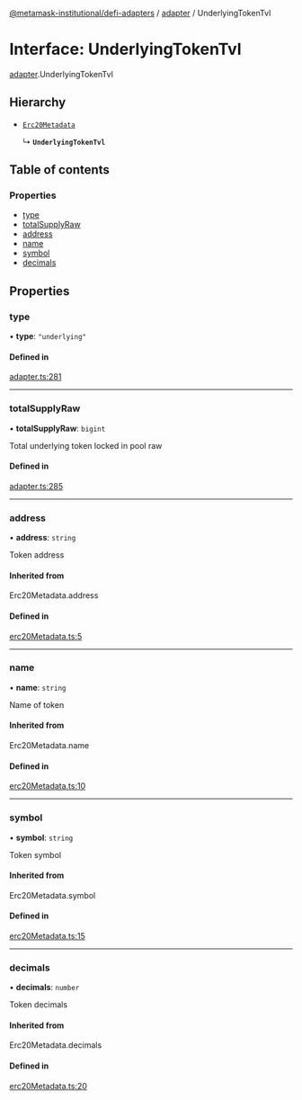 [@metamask-institutional/defi-adapters](../README.md) / [adapter](../modules/adapter.md) / UnderlyingTokenTvl

# Interface: UnderlyingTokenTvl

[adapter](../modules/adapter.md).UnderlyingTokenTvl

## Hierarchy

- [`Erc20Metadata`](../modules/erc20Metadata.md#erc20metadata)

  ↳ **`UnderlyingTokenTvl`**

## Table of contents

### Properties

- [type](adapter.UnderlyingTokenTvl.md#type)
- [totalSupplyRaw](adapter.UnderlyingTokenTvl.md#totalsupplyraw)
- [address](adapter.UnderlyingTokenTvl.md#address)
- [name](adapter.UnderlyingTokenTvl.md#name)
- [symbol](adapter.UnderlyingTokenTvl.md#symbol)
- [decimals](adapter.UnderlyingTokenTvl.md#decimals)

## Properties

### type

• **type**: ``"underlying"``

#### Defined in

[adapter.ts:281](https://github.com/consensys-vertical-apps/mmi-defi-adapters/blob/main/src/types/adapter.ts#L281)

___

### totalSupplyRaw

• **totalSupplyRaw**: `bigint`

Total underlying token locked in pool raw

#### Defined in

[adapter.ts:285](https://github.com/consensys-vertical-apps/mmi-defi-adapters/blob/main/src/types/adapter.ts#L285)

___

### address

• **address**: `string`

Token address

#### Inherited from

Erc20Metadata.address

#### Defined in

[erc20Metadata.ts:5](https://github.com/consensys-vertical-apps/mmi-defi-adapters/blob/main/src/types/erc20Metadata.ts#L5)

___

### name

• **name**: `string`

Name of token

#### Inherited from

Erc20Metadata.name

#### Defined in

[erc20Metadata.ts:10](https://github.com/consensys-vertical-apps/mmi-defi-adapters/blob/main/src/types/erc20Metadata.ts#L10)

___

### symbol

• **symbol**: `string`

Token symbol

#### Inherited from

Erc20Metadata.symbol

#### Defined in

[erc20Metadata.ts:15](https://github.com/consensys-vertical-apps/mmi-defi-adapters/blob/main/src/types/erc20Metadata.ts#L15)

___

### decimals

• **decimals**: `number`

Token decimals

#### Inherited from

Erc20Metadata.decimals

#### Defined in

[erc20Metadata.ts:20](https://github.com/consensys-vertical-apps/mmi-defi-adapters/blob/main/src/types/erc20Metadata.ts#L20)
